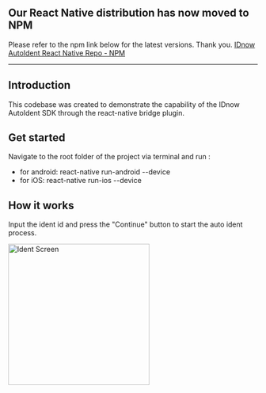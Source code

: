 ## Our React Native distribution has now moved to NPM
Please refer to the npm link below for the latest versions. Thank you.
[IDnow AutoIdent React Native Repo - NPM](https://www.npmjs.com/package/react-native-idnow-library)

------------------------------------------------------------------------------------

## Introduction

This codebase was created to demonstrate the capability of the IDnow AutoIdent SDK through the react-native bridge plugin.


## Get started

Navigate to the root folder of the project via terminal and run : 
* for android: react-native run-android --device 
* for iOS: react-native run-ios --device

## How it works

Input the ident id and press the "Continue" button to start the auto ident process.

<img width="285" alt="Ident Screen" src="https://user-images.githubusercontent.com/51331434/116722560-7373da80-a9d6-11eb-99e8-9f0c4c13c389.png">
